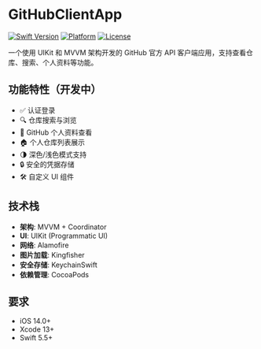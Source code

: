 # GitHubClientApp


[![Swift Version](https://img.shields.io/badge/Swift-5.5-orange.svg)](https://swift.org)
[![Platform](https://img.shields.io/cocoapods/p/Alamofire.svg?style=flat)](https://developer.apple.com/ios/)
[![License](https://img.shields.io/badge/License-MIT-blue.svg)](LICENSE)

一个使用 UIKit 和 MVVM 架构开发的 GitHub 官方 API 客户端应用，支持查看仓库、搜索、个人资料等功能。


## 功能特性（开发中）

- ✅ 认证登录
- 🔍 仓库搜索与浏览
- 👤 GitHub 个人资料查看
- 🏠 个人仓库列表展示
- 🌗 深色/浅色模式支持
- 🔒 安全的凭据存储
- 🛠 自定义 UI 组件

## 技术栈

- **架构**: MVVM + Coordinator
- **UI**: UIKit (Programmatic UI)
- **网络**: Alamofire
- **图片加载**: Kingfisher
- **安全存储**: KeychainSwift
- **依赖管理**: CocoaPods

## 要求

- iOS 14.0+
- Xcode 13+
- Swift 5.5+


